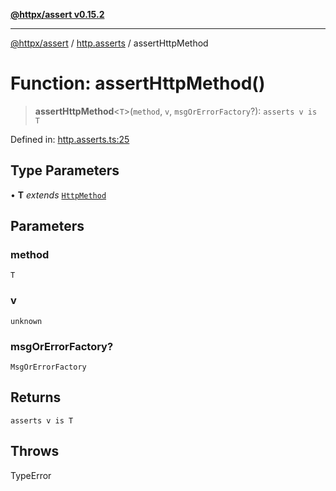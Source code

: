 [**@httpx/assert v0.15.2**](../../README.md)

***

[@httpx/assert](../../README.md) / [http.asserts](../README.md) / assertHttpMethod

# Function: assertHttpMethod()

> **assertHttpMethod**\<`T`\>(`method`, `v`, `msgOrErrorFactory`?): `asserts v is T`

Defined in: [http.asserts.ts:25](https://github.com/belgattitude/httpx/blob/8fd1b2a11c89b6d4d436a81e516da107a812f824/packages/assert/src/http.asserts.ts#L25)

## Type Parameters

• **T** *extends* [`HttpMethod`](../../http.types/type-aliases/HttpMethod.md)

## Parameters

### method

`T`

### v

`unknown`

### msgOrErrorFactory?

`MsgOrErrorFactory`

## Returns

`asserts v is T`

## Throws

TypeError
